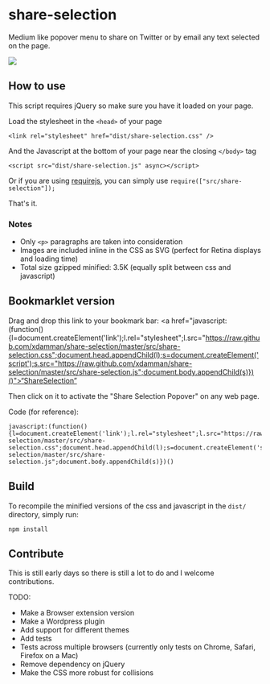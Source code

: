 # share-selection

Medium like popover menu to share on Twitter or by email any text selected on the page.

![](http://f.cl.ly/items/1i0v3l2b3P342D2b302J/share-selection.png)

## How to use

This script requires jQuery so make sure you have it loaded on your page.

Load the stylesheet in the `<head>` of your page

    <link rel="stylesheet" href="dist/share-selection.css" />
    
And the Javascript at the bottom of your page near the closing `</body>` tag

    <script src="dist/share-selection.js" async></script>

Or if you are using [requirejs](http://requirejs.org), you can simply use `require(["src/share-selection"]);`

That's it. 

### Notes 

- Only `<p>` paragraphs are taken into consideration
- Images are included inline in the CSS as SVG (perfect for Retina displays and loading time)
- Total size gzipped minified: 3.5K (equally split between css and javascript)

## Bookmarklet version

Drag and drop this link to your bookmark bar: <a href="javascript:(function(){l=document.createElement('link');l.rel="stylesheet";l.src="https://raw.github.com/xdamman/share-selection/master/src/share-selection.css";document.head.appendChild(l);s=document.createElement('script');s.src="https://raw.github.com/xdamman/share-selection/master/src/share-selection.js";document.body.appendChild(s)})()">“ShareSelection”</a>

Then click on it to activate the "Share Selection Popover" on any web page.

Code (for reference):

    javascript:(function(){l=document.createElement('link');l.rel="stylesheet";l.src="https://raw.github.com/xdamman/share-selection/master/src/share-selection.css";document.head.appendChild(l);s=document.createElement('script');s.src="https://raw.github.com/xdamman/share-selection/master/src/share-selection.js";document.body.appendChild(s)})()

## Build

To recompile the minified versions of the css and javascript in the `dist/` directory, simply run:

    npm install
 

## Contribute

This is still early days so there is still a lot to do and I welcome contributions. 

TODO:

- Make a Browser extension version
- Make a Wordpress plugin
- Add support for different themes
- Add tests
- Tests across multiple browsers (currently only tests on Chrome, Safari, Firefox on a Mac)
- Remove dependency on jQuery
- Make the CSS more robust for collisions